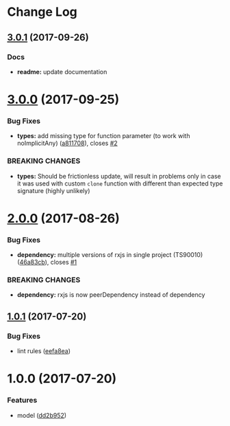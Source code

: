 # Change Log


<a name="3.0.1"></a>
## [3.0.1](https://github.com/tomastrajan/ngx-model/compare/v3.0.0...v3.0.1) (2017-09-26)

### Docs

* **readme:** update documentation

<a name="3.0.0"></a>
# [3.0.0](https://github.com/tomastrajan/ngx-model/compare/v2.0.0...v3.0.0) (2017-09-25)


### Bug Fixes

* **types:** add missing type for function parameter (to work with noImplicitAny) ([a811708](https://github.com/tomastrajan/ngx-model/commit/a811708)), closes [#2](https://github.com/tomastrajan/ngx-model/issues/2)


### BREAKING CHANGES

* **types:** Should be frictionless update, will result in problems only in case it was used with custom `clone` function with different than expected type signature (highly unlikely)



<a name="2.0.0"></a>
# [2.0.0](https://github.com/tomastrajan/ngx-model/compare/v1.0.1...v2.0.0) (2017-08-26)


### Bug Fixes

* **dependency:** multiple versions of rxjs in single project (TS90010) ([46a83cb](https://github.com/tomastrajan/ngx-model/commit/46a83cb)), closes [#1](https://github.com/tomastrajan/ngx-model/issues/1)


### BREAKING CHANGES

* **dependency:** rxjs is now peerDependency instead of dependency



<a name="1.0.1"></a>
## [1.0.1](https://github.com/tomastrajan/ngx-model/compare/v1.0.0...v1.0.1) (2017-07-20)


### Bug Fixes

* lint rules ([eefa8ea](https://github.com/tomastrajan/ngx-model/commit/eefa8ea))



<a name="1.0.0"></a>
# 1.0.0 (2017-07-20)


### Features

* model ([dd2b952](https://github.com/tomastrajan/ngx-model/commit/dd2b952))
